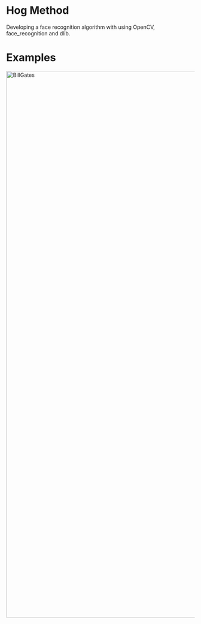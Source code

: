 
# Hog Method

Developing a face recognition algorithm with using OpenCV, face_recognition and dlib.

# Examples

<img width="1459" alt="BillGates" src="https://user-images.githubusercontent.com/29928837/146178672-0cea1575-47bc-4f5a-8bee-40a771dda418.png">
